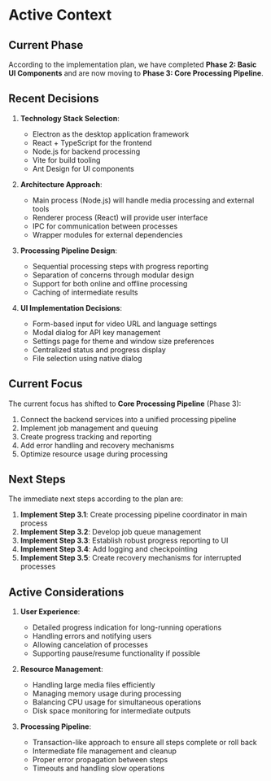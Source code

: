 # Active Context

## Current Phase
According to the implementation plan, we have completed **Phase 2: Basic UI Components** and are now moving to **Phase 3: Core Processing Pipeline**.

## Recent Decisions

1. **Technology Stack Selection**:
   - Electron as the desktop application framework
   - React + TypeScript for the frontend
   - Node.js for backend processing
   - Vite for build tooling
   - Ant Design for UI components

2. **Architecture Approach**:
   - Main process (Node.js) will handle media processing and external tools
   - Renderer process (React) will provide user interface
   - IPC for communication between processes
   - Wrapper modules for external dependencies

3. **Processing Pipeline Design**:
   - Sequential processing steps with progress reporting
   - Separation of concerns through modular design
   - Support for both online and offline processing
   - Caching of intermediate results

4. **UI Implementation Decisions**:
   - Form-based input for video URL and language settings
   - Modal dialog for API key management
   - Settings page for theme and window size preferences
   - Centralized status and progress display
   - File selection using native dialog

## Current Focus

The current focus has shifted to **Core Processing Pipeline** (Phase 3):

1. Connect the backend services into a unified processing pipeline
2. Implement job management and queuing
3. Create progress tracking and reporting
4. Add error handling and recovery mechanisms
5. Optimize resource usage during processing

## Next Steps

The immediate next steps according to the plan are:

1. **Implement Step 3.1**: Create processing pipeline coordinator in main process
2. **Implement Step 3.2**: Develop job queue management
3. **Implement Step 3.3**: Establish robust progress reporting to UI
4. **Implement Step 3.4**: Add logging and checkpointing
5. **Implement Step 3.5**: Create recovery mechanisms for interrupted processes

## Active Considerations

1. **User Experience**:
   - Detailed progress indication for long-running operations
   - Handling errors and notifying users
   - Allowing cancelation of processes
   - Supporting pause/resume functionality if possible

2. **Resource Management**:
   - Handling large media files efficiently
   - Managing memory usage during processing
   - Balancing CPU usage for simultaneous operations
   - Disk space monitoring for intermediate outputs

3. **Processing Pipeline**:
   - Transaction-like approach to ensure all steps complete or roll back
   - Intermediate file management and cleanup
   - Proper error propagation between steps
   - Timeouts and handling slow operations 